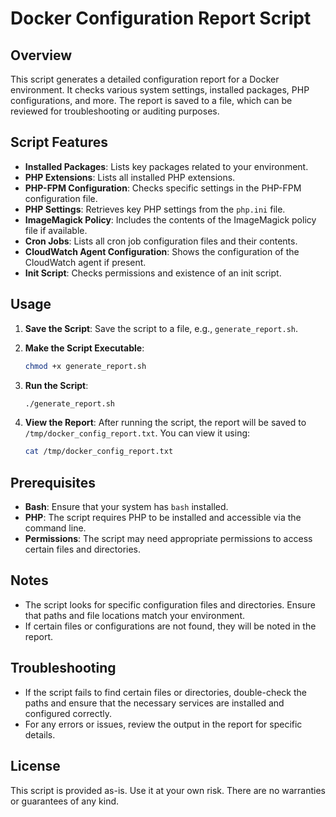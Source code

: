 # Docker Configuration Report Script

## Overview

This script generates a detailed configuration report for a Docker environment. It checks various system settings, installed packages, PHP configurations, and more. The report is saved to a file, which can be reviewed for troubleshooting or auditing purposes.

## Script Features

- **Installed Packages**: Lists key packages related to your environment.
- **PHP Extensions**: Lists all installed PHP extensions.
- **PHP-FPM Configuration**: Checks specific settings in the PHP-FPM configuration file.
- **PHP Settings**: Retrieves key PHP settings from the `php.ini` file.
- **ImageMagick Policy**: Includes the contents of the ImageMagick policy file if available.
- **Cron Jobs**: Lists all cron job configuration files and their contents.
- **CloudWatch Agent Configuration**: Shows the configuration of the CloudWatch agent if present.
- **Init Script**: Checks permissions and existence of an init script.

## Usage

1. **Save the Script**: Save the script to a file, e.g., `generate_report.sh`.

2. **Make the Script Executable**:
    ```bash
    chmod +x generate_report.sh
    ```

3. **Run the Script**:
    ```bash
    ./generate_report.sh
    ```

4. **View the Report**: After running the script, the report will be saved to `/tmp/docker_config_report.txt`. You can view it using:
    ```bash
    cat /tmp/docker_config_report.txt
    ```

## Prerequisites

- **Bash**: Ensure that your system has `bash` installed.
- **PHP**: The script requires PHP to be installed and accessible via the command line.
- **Permissions**: The script may need appropriate permissions to access certain files and directories.

## Notes

- The script looks for specific configuration files and directories. Ensure that paths and file locations match your environment.
- If certain files or configurations are not found, they will be noted in the report.

## Troubleshooting

- If the script fails to find certain files or directories, double-check the paths and ensure that the necessary services are installed and configured correctly.
- For any errors or issues, review the output in the report for specific details.

## License

This script is provided as-is. Use it at your own risk. There are no warranties or guarantees of any kind.


